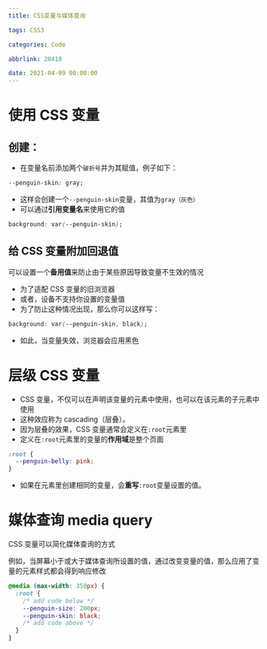 ```yaml
---
title: CSS变量与媒体查询

tags: CSS3

categories: Code

abbrlink: 28418

date: 2021-04-09 00:00:00
---
```



# 使用 CSS 变量

## 创建：

- 在变量名前添加两个`破折号`并为其赋值，例子如下：

```css
--penguin-skin: gray;
```
<!-- more -->

- 这样会创建一个`--penguin-skin`变量，其值为`gray（灰色）`
- 可以通过**引用变量名**来使用它的值

```css
background: var(--penguin-skin);
```

## 给 CSS 变量附加回退值

可以设置一个**备用值**来防止由于某些原因导致变量不生效的情况

- 为了适配 CSS 变量的旧浏览器
- 或者，设备不支持你设置的变量值
- 为了防止这种情况出现，那么你可以这样写：

```css
background: var(--penguin-skin, black);
```

- 如此，当变量失效，浏览器会应用黑色

# 层级 CSS 变量

- CSS 变量，不仅可以在声明该变量的元素中使用，也可以在该元素的子元素中使用
- 这种效应称为 cascading（层叠）。
- 因为层叠的效果，CSS 变量通常会定义在`:root`元素里
- 定义在`:root`元素里的变量的**作用域**是整个页面

```css
:root {
  --penguin-belly: pink;
}
```

- 如果在元素里创建相同的变量，会**重写**`:root`变量设置的值。

# 媒体查询 media query

CSS 变量可以简化媒体查询的方式

例如，当屏幕小于或大于媒体查询所设置的值，通过改变变量的值，那么应用了变量的元素样式都会得到响应修改

```css
@media (max-width: 350px) {
  :root {
    /* add code below */
    --penguin-size: 200px;
    --penguin-skin: black;
    /* add code above */
  }
}
```
